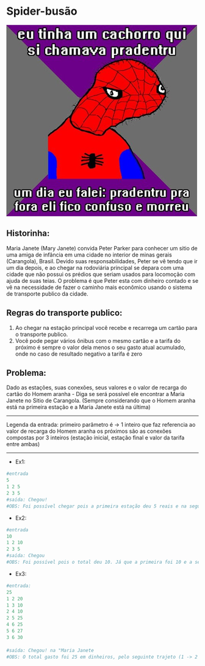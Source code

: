 
Spider-busão 
============

![img](/resources/spider.jpg)
 
Historinha:
-----------
Maria Janete (Mary Janete) convida Peter Parker para conhecer um sitio de uma amiga de infância em uma cidade no interior de minas gerais (Carangola), Brasil. Devido suas responsabilidades, Peter se vê tendo que ir um dia depois, e ao chegar  na rodoviária principal se depara com uma cidade que não possui os prédios que seriam usados para locomoção com ajuda de suas teias. O problema é que Peter esta  com dinheiro contado e se vê na necessidade de fazer o caminho mais econômico usando o sistema de transporte publico da cidade.
 
Regras do transporte publico:
-----------------------------
1. Ao chegar na estação principal você recebe e recarrega um cartão para o transporte publico.
2. Você pode pegar vários ônibus com o mesmo cartão e a tarifa do próximo é sempre o valor dela menos o seu gasto atual acumulado, onde no caso de resultado negativo a tarifa é zero

Problema:
---------
Dado as estações, suas conexões, seus valores e o valor de recarga do cartão do Homem aranha - Diga se será possível ele encontrar a Maria Janete no Sitio de Carangola. (Sempre considerando que o Homem aranha está na primeira estação e a Maria Janete está na última)

---
Legenda da entrada:
primeiro parâmetro é -> 1 inteiro que faz referencia ao valor de recarga do Homem aranha
os próximos são as conexões compostas por 3 inteiros (estação inicial, estação final e valor da tarifa entre ambas)

---

* Ex1:
```python
#entrada
5
1 2 5
2 3 5
#saída: Chegou!
#OBS: Foi possível chegar pois a primeira estação deu 5 reais e na segunda o calculo foi 5 - 5 = 0. Logo não foi cobrada taxa.
```
* Ex2:
```python
#entrada
10
1 2 10
2 3 5
#saída: Chegou
#OBS: Foi possível pois o total deu 10. Já que a primeira foi 10 e a segunda o calculo (5 - 10) deu negativo, isentando o homem aranha da tarifa.
```
* Ex3:
```python
#entrada:
25
1 2 20
1 3 10
2 4 10
2 5 25
4 6 25
5 6 27
3 6 30

#saída: Chegou! na "Maria Janete
#OBS: O total gasto foi 25 em dinheiros, pelo seguinte trajeto (1 -> 2 -> 4 -> 6). Calculo (20 + (10 - 20 = - 10 ou seja fica isento) + (25 - 20 = 5) ) = 25
```
